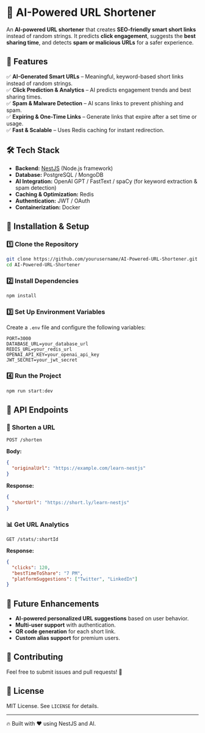 # 🚀 AI-Powered URL Shortener

An **AI-powered URL shortener** that creates **SEO-friendly smart short links** instead of random strings. It predicts **click engagement**, suggests the **best sharing time**, and detects **spam or malicious URLs** for a safer experience.

## 📌 Features

✅ **AI-Generated Smart URLs** – Meaningful, keyword-based short links instead of random strings.  
✅ **Click Prediction & Analytics** – AI predicts engagement trends and best sharing times.  
✅ **Spam & Malware Detection** – AI scans links to prevent phishing and spam.  
✅ **Expiring & One-Time Links** – Generate links that expire after a set time or usage.  
✅ **Fast & Scalable** – Uses Redis caching for instant redirection.  

## 🛠 Tech Stack

- **Backend:** [NestJS](https://nestjs.com/) (Node.js framework)  
- **Database:** PostgreSQL / MongoDB  
- **AI Integration:** OpenAI GPT / FastText / spaCy (for keyword extraction & spam detection)  
- **Caching & Optimization:** Redis  
- **Authentication:** JWT / OAuth  
- **Containerization:** Docker  

## 🔧 Installation & Setup

### 1️⃣ Clone the Repository
```bash
git clone https://github.com/yourusername/AI-Powered-URL-Shortener.git
cd AI-Powered-URL-Shortener
```

### 2️⃣ Install Dependencies
```bash
npm install
```

### 3️⃣ Set Up Environment Variables
Create a `.env` file and configure the following variables:
```env
PORT=3000
DATABASE_URL=your_database_url
REDIS_URL=your_redis_url
OPENAI_API_KEY=your_openai_api_key
JWT_SECRET=your_jwt_secret
```

### 4️⃣ Run the Project
```bash
npm run start:dev
```

## 📌 API Endpoints

### 🔗 Shorten a URL
```http
POST /shorten
```
**Body:**
```json
{
  "originalUrl": "https://example.com/learn-nestjs"
}
```
**Response:**
```json
{
  "shortUrl": "https://short.ly/learn-nestjs"
}
```

### 📊 Get URL Analytics
```http
GET /stats/:shortId
```
**Response:**
```json
{
  "clicks": 120,
  "bestTimeToShare": "7 PM",
  "platformSuggestions": ["Twitter", "LinkedIn"]
}
```

## 🚀 Future Enhancements
- **AI-powered personalized URL suggestions** based on user behavior.
- **Multi-user support** with authentication.
- **QR code generation** for each short link.
- **Custom alias support** for premium users.

## 🤝 Contributing
Feel free to submit issues and pull requests! 🚀

## 📜 License
MIT License. See `LICENSE` for details.

---

🔥 Built with ❤️ using NestJS and AI.
